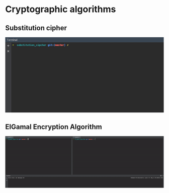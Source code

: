 # Cryptographic algorithms

## Substitution cipher

![gif_image](readme_images/ezgif-2-cabb90a1cdb0.gif)

## ElGamal Encryption Algorithm

![gif_image](readme_images/ezgif-2-bc52b1d4937b.gif)
